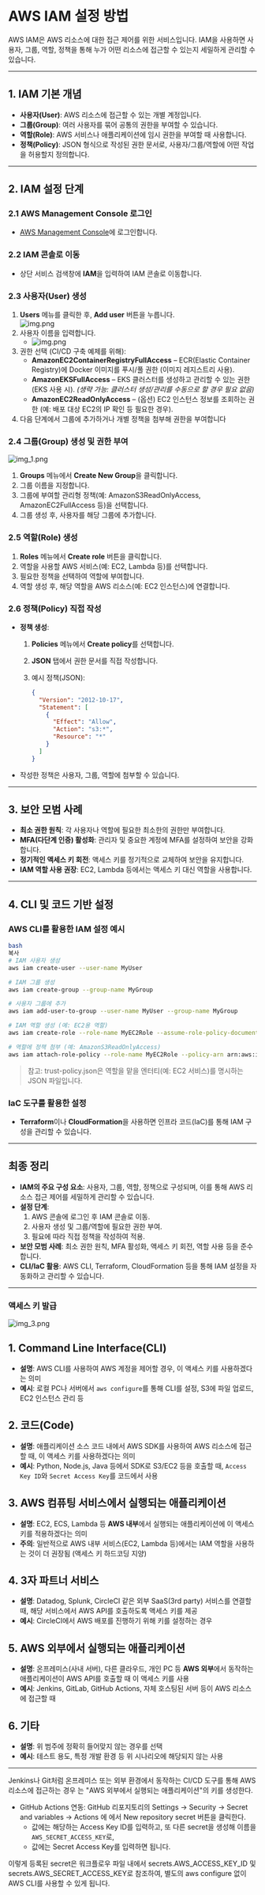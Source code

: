 # AWS IAM 설정 방법

AWS IAM은 AWS 리소스에 대한 접근 제어를 위한 서비스입니다. IAM을 사용하면 사용자, 그룹, 역할, 정책을 통해 누가 어떤 리소스에 접근할 수 있는지 세밀하게 관리할 수 있습니다.

---

## 1. IAM 기본 개념

- **사용자(User)**: AWS 리소스에 접근할 수 있는 개별 계정입니다.
- **그룹(Group)**: 여러 사용자를 묶어 공통의 권한을 부여할 수 있습니다.
- **역할(Role)**: AWS 서비스나 애플리케이션에 임시 권한을 부여할 때 사용합니다.
- **정책(Policy)**: JSON 형식으로 작성된 권한 문서로, 사용자/그룹/역할에 어떤 작업을 허용할지 정의합니다.

---

## 2. IAM 설정 단계

### 2.1 AWS Management Console 로그인

- [AWS Management Console](https://aws.amazon.com/console/)에 로그인합니다.

### 2.2 IAM 콘솔로 이동

- 상단 서비스 검색창에 **IAM**을 입력하여 IAM 콘솔로 이동합니다.

### 2.3 사용자(User) 생성

1. **Users** 메뉴를 클릭한 후, **Add user** 버튼을 누릅니다.  
  ![img.png](../img/img.png)
2. 사용자 이름을 입력합니다.
   - ![img.png](../img/img_2.png)
3. 권한 선택 (CI/CD 구축 예제를 위해):
   - **AmazonEC2ContainerRegistryFullAccess** – ECR(Elastic Container Registry)에 Docker 이미지를 푸시/풀 권한 (이미지 레지스트리 사용).
   - **AmazonEKSFullAccess** – EKS 클러스터를 생성하고 관리할 수 있는 권한 (EKS 사용 시). *(생략 가능: 클러스터 생성/관리를 수동으로 할 경우 필요 없음)*
   - **AmazonEC2ReadOnlyAccess** – (옵션) EC2 인스턴스 정보를 조회하는 권한 (예: 배포 대상 EC2의 IP 확인 등 필요한 경우).
4. 다음 단계에서 그룹에 추가하거나 개별 정책을 첨부해 권한을 부여합니다

### 2.4 그룹(Group) 생성 및 권한 부여
![img_1.png](../img/img_1.png)
1. **Groups** 메뉴에서 **Create New Group**을 클릭합니다.
2. 그룹 이름을 지정합니다.
3. 그룹에 부여할 관리형 정책(예: AmazonS3ReadOnlyAccess, AmazonEC2FullAccess 등)을 선택합니다.
4. 그룹 생성 후, 사용자를 해당 그룹에 추가합니다.

### 2.5 역할(Role) 생성

1. **Roles** 메뉴에서 **Create role** 버튼을 클릭합니다.
2. 역할을 사용할 AWS 서비스(예: EC2, Lambda 등)를 선택합니다.
3. 필요한 정책을 선택하여 역할에 부여합니다.
4. 역할 생성 후, 해당 역할을 AWS 리소스(예: EC2 인스턴스)에 연결합니다.

### 2.6 정책(Policy) 직접 작성

- **정책 생성**:
    1. **Policies** 메뉴에서 **Create policy**를 선택합니다.
    2. **JSON** 탭에서 권한 문서를 직접 작성합니다.
    3. 예시 정책(JSON):

        ```json
        {
          "Version": "2012-10-17",
          "Statement": [
            {
              "Effect": "Allow",
              "Action": "s3:*",
              "Resource": "*"
            }
          ]
        }
        
        ```

- 작성한 정책은 사용자, 그룹, 역할에 첨부할 수 있습니다.

---

## 3. 보안 모범 사례

- **최소 권한 원칙**: 각 사용자나 역할에 필요한 최소한의 권한만 부여합니다.
- **MFA(다단계 인증) 활성화**: 관리자 및 중요한 계정에 MFA를 설정하여 보안을 강화합니다.
- **정기적인 액세스 키 회전**: 액세스 키를 정기적으로 교체하여 보안을 유지합니다.
- **IAM 역할 사용 권장**: EC2, Lambda 등에서는 액세스 키 대신 역할을 사용합니다.

---

## 4. CLI 및 코드 기반 설정

### AWS CLI를 활용한 IAM 설정 예시

```bash
bash
복사
# IAM 사용자 생성
aws iam create-user --user-name MyUser

# IAM 그룹 생성
aws iam create-group --group-name MyGroup

# 사용자 그룹에 추가
aws iam add-user-to-group --user-name MyUser --group-name MyGroup

# IAM 역할 생성 (예: EC2용 역할)
aws iam create-role --role-name MyEC2Role --assume-role-policy-document file://trust-policy.json

# 역할에 정책 첨부 (예: AmazonS3ReadOnlyAccess)
aws iam attach-role-policy --role-name MyEC2Role --policy-arn arn:aws:iam::aws:policy/AmazonS3ReadOnlyAccess

```

> 참고: trust-policy.json은 역할을 맡을 엔터티(예: EC2 서비스)를 명시하는 JSON 파일입니다.
>

### IaC 도구를 활용한 설정

- **Terraform**이나 **CloudFormation**을 사용하면 인프라 코드(IaC)를 통해 IAM 구성을 관리할 수 있습니다.

---

## 최종 정리

- **IAM의 주요 구성 요소**: 사용자, 그룹, 역할, 정책으로 구성되며, 이를 통해 AWS 리소스 접근 제어를 세밀하게 관리할 수 있습니다.
- **설정 단계**:
    1. AWS 콘솔에 로그인 후 IAM 콘솔로 이동.
    2. 사용자 생성 및 그룹/역할에 필요한 권한 부여.
    3. 필요에 따라 직접 정책을 작성하여 적용.
- **보안 모범 사례**: 최소 권한 원칙, MFA 활성화, 액세스 키 회전, 역할 사용 등을 준수합니다.
- **CLI/IaC 활용**: AWS CLI, Terraform, CloudFormation 등을 통해 IAM 설정을 자동화하고 관리할 수 있습니다.
  
---

### 액세스 키 발급
![img_3.png](../img/img_3.png)  

## 1. Command Line Interface(CLI)

- **설명**: AWS CLI를 사용하여 AWS 계정을 제어할 경우, 이 액세스 키를 사용하겠다는 의미
- **예시**: 로컬 PC나 서버에서 `aws configure`를 통해 CLI를 설정, S3에 파일 업로드, EC2 인스턴스 관리 등

## 2. 코드(Code)

- **설명**: 애플리케이션 소스 코드 내에서 AWS SDK를 사용하여 AWS 리소스에 접근할 때, 이 액세스 키를 사용하겠다는 의미
- **예시**: Python, Node.js, Java 등에서 SDK로 S3/EC2 등을 호출할 때, `Access Key ID`와 `Secret Access Key`를 코드에서 사용

## 3. AWS 컴퓨팅 서비스에서 실행되는 애플리케이션

- **설명**: EC2, ECS, Lambda 등 **AWS 내부**에서 실행되는 애플리케이션에 이 액세스 키를 적용하겠다는 의미
- **주의**: 일반적으로 AWS 내부 서비스(EC2, Lambda 등)에서는 IAM 역할을 사용하는 것이 더 권장됨 (액세스 키 하드코딩 지양)

## 4. 3자 파트너 서비스

- **설명**: Datadog, Splunk, CircleCI 같은 외부 SaaS(3rd party) 서비스를 연결할 때, 해당 서비스에서 AWS API를 호출하도록 액세스 키를 제공
- **예시**: CircleCI에서 AWS 배포를 진행하기 위해 키를 설정하는 경우

## 5. AWS 외부에서 실행되는 애플리케이션

- **설명**: 온프레미스(사내 서버), 다른 클라우드, 개인 PC 등 **AWS 외부**에서 동작하는 애플리케이션이 AWS API를 호출할 때 이 액세스 키를 사용
- **예시**: Jenkins, GitLab, GitHub Actions, 자체 호스팅된 서버 등이 AWS 리소스에 접근할 때

## 6. 기타

- **설명**: 위 범주에 정확히 들어맞지 않는 경우를 선택
- **예시**: 테스트 용도, 특정 개발 환경 등 위 시나리오에 해당되지 않는 사용
  
---
Jenkins나 Git처럼 온프레미스 또는 외부 환경에서 동작하는 CI/CD 도구를 통해 AWS 리소스에 접근하는 경우 는 "AWS 외부에서 실행되는 애플리케이션"의 키를 생성한다.  
  

- GitHub Actions 연동: GitHub 리포지토리의 Settings → Security → Secret and variables → Actions 에 에서 New repository secret 버튼을 클릭한다.
  - 값에는 해당하는 Access Key ID를 입력하고, 또 다른 secret을 생성해 이름을 `AWS_SECRET_ACCESS_KEY`로,
  - 값에는 Secret Access Key를 입력하면 됩니다.  

이렇게 등록된 secret은 워크플로우 파일 내에서 secrets.AWS_ACCESS_KEY_ID 및 secrets.AWS_SECRET_ACCESS_KEY로 참조하여, 별도의 aws configure 없이 AWS CLI를 사용할 수 있게 됩니다.